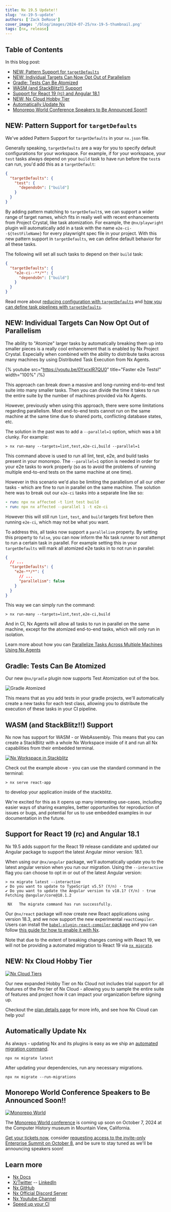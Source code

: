 ```yaml
---
title: Nx 19.5 Update!!
slug: 'nx-19-5-update'
authors: ['Zack DeRose']
cover_image: '/blog/images/2024-07-25/nx-19-5-thumbnail.png'
tags: [nx, release]
---
```


## Table of Contents

In this blog post:

- [NEW: Pattern Support for `targetDefaults`](#new-pattern-support-for-targetdefaults)
- [NEW: Individual Targets Can Now Opt Out of Parallelism](#new-individual-targets-can-now-opt-out-of-parallelism)
- [Gradle: Tests Can Be Atomized](#gradle-tests-can-be-atomized)
- [WASM (and StackBlitz!!) Support](#wasm-and-stackblitz-support)
- [Support for React 19 (rc) and Angular 18.1](#support-for-react-19-rc-and-angular-181)
- [NEW: Nx Cloud Hobby Tier](#new-nx-cloud-hobby-tier)
- [Automatically Update Nx](#automatically-update-nx)
- [Monorepo World Conference Speakers to Be Announced Soon!!](#monorepo-world-conference-speakers-to-be-announced-soon)

## NEW: Pattern Support for `targetDefaults`

We've added Pattern Support for `targetDefaults` in your `nx.json` file.

Generally speaking, `targetDefaults` are a way for you to specify default configurations for your workspace. For example, if for your workspace, your `test` tasks always depend on your `build` task to have run before the `test`s can run, you'd add this as a `targetDefault`:

```json
{
  "targetDefaults": {
    "test": {
      "dependsOn": ["build"]
    }
  }
}
```

By adding pattern matching to `targetDefault`s, we can support a wider range of target names, which fits in really well with recent enhancements from Project Crystal, like task atomization. For example, the `@nx/playwright` plugin will automatically add in a task with the name `e2e-ci--${testFileName}` for every playwright spec file in your project. With this new pattern support in `targetDefaults`, we can define default behavior for all these tasks.

The following will set all such tasks to depend on their `build` task:

```json
{
  "targetDefaults": {
    "e2e-ci--**/*": {
      "dependsOn": ["build"]
    }
  }
}
```

Read more about [reducing configuration with `targetDefaults`](/recipes/running-tasks/reduce-repetitive-configuration#reduce-configuration-with-targetdefaults) and [how you can define task pipelines with `targetDefaults`](/features/run-tasks#defining-a-task-pipeline).

## NEW: Individual Targets Can Now Opt Out of Parallelism

The ability to "Atomize" larger tasks by automatically breaking them up into smaller pieces is a really cool enhancement that is enabled by Nx Project Crystal. Especially when combined with the ability to distribute tasks across many machines by using Distributed Task Execution from Nx Agents.

{% youtube
src="https://youtu.be/0YxcxIR7QU0"
title="Faster e2e Tests!"
width="100%" /%}

This approach can break down a massive and long-running end-to-end test suite into many smaller tasks. Then you can divide the time it takes to run the entire suite by the number of machines provided via Nx Agents.

However, previously when using this approach, there were some limitations regarding parallelism. Most end-to-end tests cannot run on the same machine at the same time due to shared ports, conflicting database states, etc.

The solution in the past was to add a `--parallel=1` option, which was a bit clunky. For example:

```shell
> nx run-many --targets=lint,test,e2e-ci,build --parallel=1
```

This command above is used to run all lint, test, e2e, and build tasks present in your monorepo. The `--parallel=1` option is needed in order for your e2e tasks to work properly (so as to avoid the problems of running multiple end-to-end tests on the same machine at one time).

However in this scenario we'd also be limiting the parallelism of all our other tasks - which are fine to run in parallel on the same machine. The solution here was to break out our `e2e-ci` tasks into a separate line like so:

```yml
- run: npx nx affected -t lint test build
- run: npx nx affected --parallel 1 -t e2e-ci
```

However this will still run `lint`, `test`, and `build` targets first before then running `e2e-ci`, which may not be what you want.

To address this, all tasks now support a `parallelism` property. By setting this property to `false`, you can now inform the Nx task runner to not attempt to run a certain task in parallel. For example setting this in your `targetDefaults` will mark all atomized e2e tasks in to not run in parallel:

```json
{
  // ...
  "targetDefaults": {
    "e2e-**/*": {
      // ...
      "parallelism": false
    }
  }
}
```

This way we can simply run the command:

```shell
> nx run-many --targets=lint,test,e2e-ci,build
```

And in CI, Nx Agents will allow all tasks to run in parallel on the same machine, except for the atomized end-to-end tasks, which will only run in isolation.

Learn more about how you can [Parallelize Tasks Across Multiple Machines Using Nx Agents](/ci/intro/tutorials/github-actions#parallelize-tasks-across-multiple-machines-using-nx-agents)

## Gradle: Tests Can Be Atomized

Our new `@nx/gradle` plugin now supports Test Atomization out of the box.

![Gradle Atomized](/blog/images/2024-07-25/gradle-atomized.jpg)

This means that as you add tests in your gradle projects, we'll automatically create a new tasks for each test class, allowing you to distribute the execution of these tasks in your CI pipeline.

## WASM (and StackBlitz!!) Support

Nx now has support for WASM - or WebAssembly. This means that you can create a StackBlitz with a whole Nx Workspace inside of it and run all Nx capabilities from their embedded terminal.

[![Nx Workspace in Stackblitz](/blog/images/2024-07-25/react-app-in-stackblitz.jpg)](https://stackblitz.com/edit/stackblitz-webcontainer-api-starter-cwruaw?file=apps%2Freact-app%2Fsrc%2Fapp%2Fapp.tsx)

Check out the example above - you can use the standard command in the terminal:

```shell
> nx serve react-app
```

to develop your application inside of the stackblitz.

We're excited for this as it opens up many interesting use-cases, including easier ways of sharing examples, better opportunities for reproduction of issues or bugs, and potential for us to use embedded examples in our documentation in the future.

## Support for React 19 (rc) and Angular 18.1

Nx 19.5 adds support for the React 19 release candidate and updated our Angular package to support the latest Angular minor version: 18.1.

When using our `@nx/angular` package, we'll automatically update you to the latest angular version when you run our migration. Using the `--interactive` flag you can choose to opt in or out of the latest Angular version:

```shell
> nx migrate latest --interactive
✔ Do you want to update to TypeScript v5.5? (Y/n) · true
✔ Do you want to update the Angular version to v18.1? (Y/n) · true
Fetching @angular/core@18.1.2

 NX   The migrate command has run successfully.
```

Our `@nx/react` package will now create new React applications using version 18.3, and we now support the new experimental `reactCompiler`. Users can install the [`babel-plugin-react-compiler` package](https://www.npmjs.com/package/babel-plugin-react-compiler) and you can follow [this guide for how to enable it with Nx](/recipes/react/react-compiler#react-compiler-with-nx).

Note that due to the extent of breaking changes coming with React 19, we will not be providing a automated migration to React 19 via [`nx migrate`](/nx-api/nx/documents/migrate).

## NEW: Nx Cloud Hobby Tier

[![Nx Cloud Tiers](/blog/images/2024-07-25/nx-cloud-tiers.jpg)](https://nx.app/pricing#plan-details)

Our new expanded Hobby Tier on Nx Cloud not includes trial support for all features of the Pro tier of Nx Cloud - allowing you to sample the entire suite of features and project how it can impact your organization before signing up.

Checkout the [plan details page](https://nx.app/pricing#plan-details) for more info, and see how Nx Cloud can help you!

## Automatically Update Nx

As always - updating Nx and its plugins is easy as we ship an [automated migration command](/features/automate-updating-dependencies).

```shell
npx nx migrate latest
```

After updating your dependencies, run any necessary migrations.

```shell
npx nx migrate --run-migrations
```

## Monorepo World Conference Speakers to Be Announced Soon!!

[![Monorepo World](/blog/images/2024-07-25/monorepo-world.jpg)](https://monorepo.world)

The [Monorepo World conference](https://monorepo.world) is coming up soon on October 7, 2024 at the Computer History museum in Mountain View, California.

[Get your tickets now](https://ti.to/nx-conf/monorepoworld2024), consider [requesting access to the invite-only Enterprise Summit on October 8](https://ti.to/nx-conf/monorepoworld2024), and be sure to stay tuned as we'll be announcing speakers soon!

## Learn more

- [Nx Docs](/getting-started/intro)
- [X/Twitter](https://twitter.com/nxdevtools) -- [LinkedIn](https://www.linkedin.com/company/nrwl/)
- [Nx GitHub](https://github.com/nrwl/nx)
- [Nx Official Discord Server](https://go.nx.dev/community)
- [Nx Youtube Channel](https://www.youtube.com/@nxdevtools)
- [Speed up your CI](https://nx.app/)
